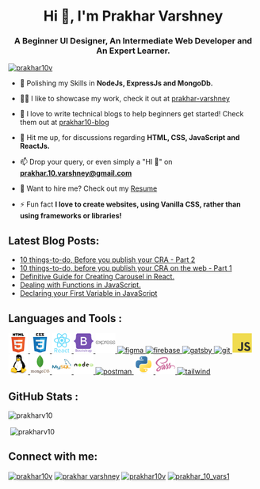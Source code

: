 <h1 align="center">Hi 👋, I'm Prakhar Varshney</h1>
<h3 align="center">A Beginner UI Designer, An Intermediate Web Developer and An Expert Learner.</h3>

<p align="left"> <a href="https://twitter.com/prakhar10v" target="blank"><img src="https://img.shields.io/twitter/follow/prakhar10v?logo=twitter&style=for-the-badge" alt="prakhar10v" /></a> </p>

- 🌱 Polishing my Skills in **NodeJs, ExpressJs and MongoDb.**

- 👨‍💻 I like to showcase my work, check it out at [prakhar-varshney](https://www.prakharvarshney.tech)

- 📝 I love to write technical blogs to help beginners get started! Check them out at [prakhar10-blog](https://prakhar10-blog.netlify.app)

- 💬 Hit me up, for discussions regarding **HTML, CSS, JavaScript and ReactJs.**

- 📫 Drop your query, or even simply a "HI 👋" on **prakhar.10.varshney@gmail.com**

- 📄 Want to hire me? Check out my [Resume](https://drive.google.com/file/d/1E7lPrjKYgYh0My6t9SnQS25EMe6FvBoP/view?usp=sharing)

- ⚡ Fun fact **I love to create websites, using Vanilla CSS, rather than using frameworks or libraries!**

## Latest Blog Posts:
<!-- BLOG-POST-LIST:START -->
- [10 things-to-do, Before you publish your CRA - Part 2](https://prakharvarshney.hashnode.dev/10-things-to-do-before-you-publish-your-cra-part-2)
- [10 things-to-do, before you publish your CRA on the web - Part 1](https://prakharvarshney.hashnode.dev/10-things-to-do-before-you-publish-your-cra-on-the-web-part-1)
- [Definitive Guide for Creating Carousel in React.](https://prakharvarshney.hashnode.dev/definitive-guide-for-creating-carousel-in-react)
- [Dealing with Functions in JavaScript.](https://prakharvarshney.hashnode.dev/dealing-with-functions-in-javascript)
- [Declaring your First Variable in JavaScript](https://prakharvarshney.hashnode.dev/declaring-your-first-variable-in-javascript)
<!-- BLOG-POST-LIST:END -->

## Languages and Tools : 
<p align="left"> <a href="https://www.w3.org/html/" target="_blank"> <img src="https://raw.githubusercontent.com/devicons/devicon/master/icons/html5/html5-original-wordmark.svg" alt="html5" width="40" height="40"/> </a>  <a href="https://www.w3schools.com/css/" target="_blank"> <img src="https://raw.githubusercontent.com/devicons/devicon/master/icons/css3/css3-original-wordmark.svg" alt="css3" width="40" height="40"/> </a> <a href="https://reactjs.org/" target="_blank"> <img src="https://raw.githubusercontent.com/devicons/devicon/master/icons/react/react-original-wordmark.svg" alt="react" width="40" height="40"/> </a> <a href="https://getbootstrap.com" target="_blank"> <img src="https://raw.githubusercontent.com/devicons/devicon/master/icons/bootstrap/bootstrap-plain-wordmark.svg" alt="bootstrap" width="40" height="40"/> </a><a href="https://expressjs.com" target="_blank"> <img src="https://raw.githubusercontent.com/devicons/devicon/master/icons/express/express-original-wordmark.svg" alt="express" width="40" height="40"/> </a> <a href="https://www.figma.com/" target="_blank"> <img src="https://www.vectorlogo.zone/logos/figma/figma-icon.svg" alt="figma" width="40" height="40"/> </a> <a href="https://firebase.google.com/" target="_blank"> <img src="https://www.vectorlogo.zone/logos/firebase/firebase-icon.svg" alt="firebase" width="40" height="40"/> </a> <a href="https://www.gatsbyjs.com/" target="_blank"> <img src="https://www.vectorlogo.zone/logos/gatsbyjs/gatsbyjs-icon.svg" alt="gatsby" width="40" height="40"/> </a> <a href="https://git-scm.com/" target="_blank"> <img src="https://www.vectorlogo.zone/logos/git-scm/git-scm-icon.svg" alt="git" width="40" height="40"/> </a> <a href="https://developer.mozilla.org/en-US/docs/Web/JavaScript" target="_blank"> <img src="https://raw.githubusercontent.com/devicons/devicon/master/icons/javascript/javascript-original.svg" alt="javascript" width="40" height="40"/> </a> <a href="https://www.linux.org/" target="_blank"> <img src="https://raw.githubusercontent.com/devicons/devicon/master/icons/linux/linux-original.svg" alt="linux" width="40" height="40"/> </a> <a href="https://www.mongodb.com/" target="_blank"> <img src="https://raw.githubusercontent.com/devicons/devicon/master/icons/mongodb/mongodb-original-wordmark.svg" alt="mongodb" width="40" height="40"/> </a> <a href="https://www.mysql.com/" target="_blank"> <img src="https://raw.githubusercontent.com/devicons/devicon/master/icons/mysql/mysql-original-wordmark.svg" alt="mysql" width="40" height="40"/> </a> <a href="https://nodejs.org" target="_blank"> <img src="https://raw.githubusercontent.com/devicons/devicon/master/icons/nodejs/nodejs-original-wordmark.svg" alt="nodejs" width="40" height="40"/> </a> <a href="https://postman.com" target="_blank"> <img src="https://www.vectorlogo.zone/logos/getpostman/getpostman-icon.svg" alt="postman" width="40" height="40"/> </a> <a href="https://www.python.org" target="_blank"> <img src="https://raw.githubusercontent.com/devicons/devicon/master/icons/python/python-original.svg" alt="python" width="40" height="40"/> </a> <a href="https://sass-lang.com" target="_blank"> <img src="https://raw.githubusercontent.com/devicons/devicon/master/icons/sass/sass-original.svg" alt="sass" width="40" height="40"/> </a> <a href="https://tailwindcss.com/" target="_blank"> <img src="https://www.vectorlogo.zone/logos/tailwindcss/tailwindcss-icon.svg" alt="tailwind" width="40" height="40"/> </a> </p>


## GitHub Stats :
<p>&nbsp;<img align="left" src="https://github-readme-stats.vercel.app/api/top-langs/?username=prakharv10&layout=compact&theme=radical" alt="prakharv10" /></p>
<p>&nbsp;<img align="center" src="https://github-readme-stats.vercel.app/api?username=prakharv10&count_private=true&show_icons=true&theme=radical" alt="prakharv10" /></p>



## Connect with me:
<p align="left">
<a href="https://twitter.com/prakhar10v" target="blank"><img align="center" src="https://cdn.jsdelivr.net/npm/simple-icons@3.0.1/icons/twitter.svg" alt="prakhar10v" height="20" width="30" /></a>
<a href="https://www.linkedin.com/in/prakhar-varshney-6b3a92181/" target="blank"><img align="center" src="https://cdn.jsdelivr.net/npm/simple-icons@3.0.1/icons/linkedin.svg" alt="prakhar varshney" height="20" width="30" /></a>
<a href="https://instagram.com/prakhar10v" target="blank"><img align="center" src="https://cdn.jsdelivr.net/npm/simple-icons@3.0.1/icons/instagram.svg" alt="prakhar10v" height="20" width="30" /></a>
<a href="https://www.hackerrank.com/prakhar_10_vars1" target="blank"><img align="center" src="https://cdn.jsdelivr.net/npm/simple-icons@3.0.1/icons/hackerrank.svg" alt="prakhar_10_vars1" height="20" width="30" /></a>
</p>
